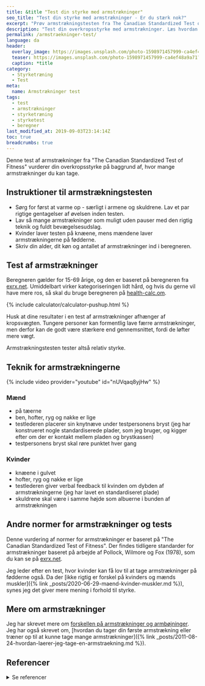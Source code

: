 ```yaml
---
title: &title "Test din styrke med armstrækninger"
seo_title: "Test din styrke med armstrækninger - Er du stærk nok?"
excerpt: "Prøv armstrækningstesten fra The Canadian Standardized Test of Fitness for at vurdere din overkropsstyrke. Kan du tage nok armstrækninger?"
description: "Test din overkropsstyrke med armstrækninger. Læs hvordan du udfører testen korrekt, og få vejledning til at vurdere dine resultater i forhold til alder og køn."
permalink: /armstraekninger-test/
language: da
header:
  overlay_image: https://images.unsplash.com/photo-1598971457999-ca4ef48a9a71?ixlib=rb-1.2.1&ixid=eyJhcHBfaWQiOjEyMDd9&auto=format&fit=crop&h=630&w=1200&q=10
  teaser: https://images.unsplash.com/photo-1598971457999-ca4ef48a9a71?ixlib=rb-1.2.1&ixid=eyJhcHBfaWQiOjEyMDd9&auto=format&fit=crop&h=300&w=400&q=10
  caption: *title
category:
  - Styrketræning
  - Test
meta:
  name: Armstrækninger test
tags:
  - test
  - armstrækninger
  - styrketræning
  - styrketest
  - beregner
last_modified_at: 2019-09-03T23:14:14Z
toc: true
breadcrumbs: true
---
```


Denne test af armstrækninger fra "The Canadian Standardized Test of Fitness" vurderer din overkropsstyrke på baggrund af, hvor mange armstrækninger du kan tage.

## Instruktioner til armstrækningstesten

- Sørg for først at varme op - særligt i armene og skuldrene. Lav et par rigtige gentagelser af øvelsen inden testen.
- Lav så mange armstrækninger som muligt uden pauser med den rigtig teknik og fuldt bevægelsesudslag.
- Kvinder laver testen på knæene, mens mændene laver armstrækningerne på fødderne.
- Skriv din alder, dit køn og antallet af armstrækninger ind i beregneren.

## Test af armstrækninger

Beregneren gælder for 15-69 årige, og den er baseret på beregneren fra [exrx.net](https://exrx.net/Calculators/PushUps). Umiddelbart virker kategoriseringen lidt hård, og hvis du gerne vil have mere ros, så skal du bruge beregneren på [health-calc.om](https://health-calc.com/exercise/push-up-test).

{% include calculator/calculator-pushup.html %}

Husk at dine resultater i en test af armstrækninger afhænger af kropsvægten. Tungere personer kan formentlig lave færre armstrækninger, men derfor kan de godt være stærkere end gennemsnittet, fordi de løfter mere vægt.

Armstrækningstesten tester altså relativ styrke.

## Teknik for armstrækningerne

{% include video provider="youtube" id="nUVqaq8yjHw" %}

### Mænd

- på tæerne
- ben, hofter, ryg og nakke er lige
- testlederen placerer sin knytnæve under testpersonens bryst (jeg har konstrueret nogle standardiserede plader, som jeg bruger, og kigger efter om der er kontakt mellem pladen og brystkassen)
- testpersonens bryst skal røre punktet hver gang

### Kvinder

- knæene i gulvet
- hofter, ryg og nakke er lige
- testlederen giver verbal feedback til kvinden om dybden af armstrækningerne (jeg har lavet en standardiseret plade)
- skuldrene skal være i samme højde som albuerne i bunden af armstrækningen

## Andre normer for armstrækninger og tests

Denne vurdering af normer for armstrækninger er baseret på "The Canadian Standardized Test of Fitness". Der findes tidligere standarder for armstrækninger baseret på arbejde af Pollock, Wilmore og Fox (1978), som du kan se på [exrx.net](https://exrx.net/Calculators/PushUps3).

Jeg leder efter en test, hvor kvinder kan få lov til at tage armstrækninger på fødderne også. Da der [ikke rigtig er forskel på kvinders og mænds muskler]({% link _posts/2020-06-29-maend-kvinder-muskler.md %}), synes jeg det giver mere mening i forhold til styrke.

## Mere om armstrækninger

Jeg har skrevet mere om [forskellen på armstrækninger og armbøjninger](/armbojninger-eller-armstraekninger-pushups/). Jeg har også skrevet om, [hvordan du tager din første armstrækning eller træner op til at kunne tage mange armstrækninger]({% link _posts/2011-08-24-hvordan-laerer-jeg-tage-en-armstraekning.md %}).

## Referencer

<details markdown="1">
  <summary>Se referencer</summary>

- Adult Norms: Nieman, DC, Exercise testing and Prescription: A health related approach, 4th ed., Mountain View, CA: Mayfield Publishing, 1999.
- Adolescent Norms: Canadian Standardized Test of Fitness Operations Manual, 3rd ed., Health Canada, 1986.
</details>
